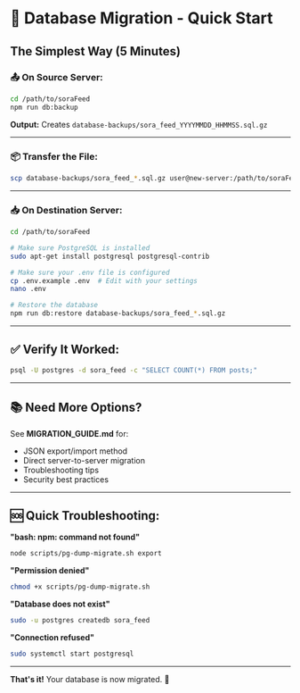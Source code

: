 # 🚀 Database Migration - Quick Start

## The Simplest Way (5 Minutes)

### 📤 On Source Server:

```bash
cd /path/to/soraFeed
npm run db:backup
```

**Output:** Creates `database-backups/sora_feed_YYYYMMDD_HHMMSS.sql.gz`

---

### 📦 Transfer the File:

```bash
scp database-backups/sora_feed_*.sql.gz user@new-server:/path/to/soraFeed/database-backups/
```

---

### 📥 On Destination Server:

```bash
cd /path/to/soraFeed

# Make sure PostgreSQL is installed
sudo apt-get install postgresql postgresql-contrib

# Make sure your .env file is configured
cp .env.example .env  # Edit with your settings
nano .env

# Restore the database
npm run db:restore database-backups/sora_feed_*.sql.gz
```

---

## ✅ Verify It Worked:

```bash
psql -U postgres -d sora_feed -c "SELECT COUNT(*) FROM posts;"
```

---

## 📚 Need More Options?

See **MIGRATION_GUIDE.md** for:
- JSON export/import method
- Direct server-to-server migration
- Troubleshooting tips
- Security best practices

---

## 🆘 Quick Troubleshooting:

**"bash: npm: command not found"**
```bash
node scripts/pg-dump-migrate.sh export
```

**"Permission denied"**
```bash
chmod +x scripts/pg-dump-migrate.sh
```

**"Database does not exist"**
```bash
sudo -u postgres createdb sora_feed
```

**"Connection refused"**
```bash
sudo systemctl start postgresql
```

---

**That's it!** Your database is now migrated. 🎉

